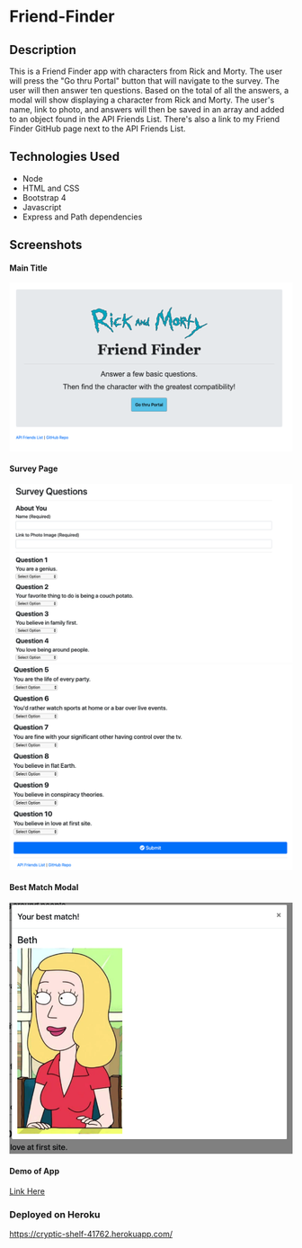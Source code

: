 # Friend-Finder

## Description
This is a Friend Finder app with characters from Rick and Morty.  The user will press the "Go thru Portal" button that will navigate to the survey.  The user will then answer ten questions.  Based on the total of all the answers, a modal will show displaying a character from Rick and Morty.  The user's name, link to photo, and answers will then be saved in an array and added to an object found in the API Friends List.  There's also a link to my Friend Finder GitHub page next to the API Friends List.

## Technologies Used
* Node
* HTML and CSS
* Bootstrap 4
* Javascript
* Express and Path dependencies

## Screenshots
#### Main Title
![](/FriendFinder/app/public/images/main-title.png)

#### Survey Page
![](/FriendFinder/app/public/images/survey-one.png)
![](/FriendFinder/app/public/images/survey-two.png)

#### Best Match Modal
![](/FriendFinder/app/public/images/modal.png)

#### Demo of App
[Link Here](https://drive.google.com/file/d/1vScIuna1JSwS1PgAJECYoyCOa3QJSJdB/view)

### Deployed on Heroku
https://cryptic-shelf-41762.herokuapp.com/
